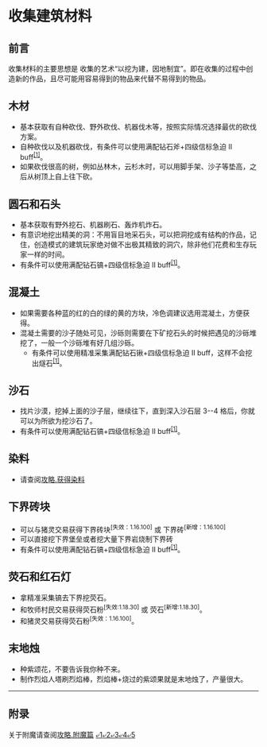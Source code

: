 <!-- community/creation/tutorialCollectingMaterial -->

# 收集建筑材料

## 前言
收集材料的主要思想是 收集的艺术“以挖为建，因地制宜”。即在收集的过程中创造新的作品，且尽可能用容易得到的物品来代替不易得到的物品。

## 木材
- 基本获取有自种砍伐、野外砍伐、机器伐木等，按照实际情况选择最优的砍伐方案。
- 自种砍伐以及机器砍伐，有条件可以使用满配钻石斧+四级信标急迫 II buff<sup>[[1]](community/creation/tutorialCollectingMaterial?id=附录)</sup>。
- 如果砍伐很高的树，例如丛林木，云杉木时，可以用脚手架、沙子等垫高，之后从树顶上自上往下砍。

## 圆石和石头
<!--?攻略.如何最高效率地获得石头/圆石-->
- 基本获取有野外挖石、机器刷石、轰炸机炸石。
- 有意识地挖出精美的洞：不用盲目地采石头，可以把洞挖成有结构的作品，记住，创造模式的建筑玩家绝对做不出极其精致的洞穴，除非他们花费和生存玩家一样的时间。
- 有条件可以使用满配钻石镐+四级信标急迫 II buff<sup>[[1]](community/creation/tutorialCollectingMaterial?id=附录)</sup>。

## 混凝土
- 如果需要各种蓝的红的白的绿的黄的方块，冷色调建议选用混凝土，方便获得。
- 混凝土需要的沙子随处可见，沙砾则需要在下矿挖石头的时候把遇见的沙砾堆挖了，一般一个沙砾堆有好几组沙砾。
  - 有条件可以使用精准采集满配钻石锹+四级信标急迫 II buff，这样不会挖出燧石<sup>[[1]](community/creation/tutorialCollectingMaterial?id=附录)</sup>。

## 沙石
- 找片沙漠，挖掉上面的沙子层，继续往下，直到深入沙石层 3--4 格后，你就可以为所欲为挖沙石了。
- 有条件可以使用满配钻石镐+四级信标急迫 II buff<sup>[[1]](community/creation/tutorialCollectingMaterial?id=附录)</sup>。

## 染料
- 请查阅[攻略.获得染料](community/creation/tutorialCollectingDyes)

## 下界砖块
- 可以与猪灵交易获得下界砖块<sup>[失效：1.16.100]</sup> 或 下界砖<sup>[新增：1.16.100]</sup>
- 可以直接挖下界堡垒或者挖大量下界岩烧制下界砖
- 有条件可以使用满配钻石镐+四级信标急迫 II buff<sup>[[1]](community/creation/tutorialCollectingMaterial?id=附录)</sup>。

## 荧石和红石灯
- 拿精准采集镐去下界挖荧石。</br>
- 和牧师村民交易获得荧石粉<sup>[失效:1.18.30]</sup> 或 荧石<sup>[新增:1.18.30]</sup>。
- 和猪灵交易获得荧石粉<sup>[失效：1.16.100]</sup>。

## 末地烛
- 种紫颂花，不要告诉我你种不来。</br>
- 制作烈焰人塔刷烈焰棒，烈焰棒+烧过的紫颂果就是末地烛了，产量很大。
---
## 附录
关于附魔请查阅[攻略.附魔篇](community/creation/tutorialEnchanting) [⤶1](community/creation/tutorialCollectingMaterial?id=木材)[⤶2](community/creation/tutorialCollectingMaterial?id=圆石和石头)[⤶3](community/creation/tutorialCollectingMaterial?id=混凝土)[⤶4](community/creation/tutorialCollectingMaterial?id=沙石)[⤶5](community/creation/tutorialCollectingMaterial?id=下界砖块)
